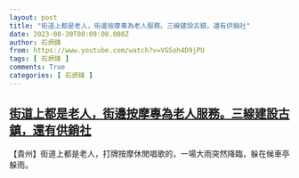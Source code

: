 ```yaml
---
layout: post
title: "街道上都是老人，街邊按摩專為老人服務。三線建設古鎮，還有供銷社"
date: 2023-08-30T00:09:00.000Z
author: 石炳鋒
from: https://www.youtube.com/watch?v=VGSoh4D9jPU
tags: [ 石炳锋 ]
comments: True
categories: [ 石炳锋 ]
---
```

<!--1693354140000-->
[街道上都是老人，街邊按摩專為老人服務。三線建設古鎮，還有供銷社](https://www.youtube.com/watch?v=VGSoh4D9jPU)
------

<div>
【貴州】街道上都是老人，打牌按摩休閒唱歌的，一場大雨突然降臨，躲在候車亭躲雨。
</div>
